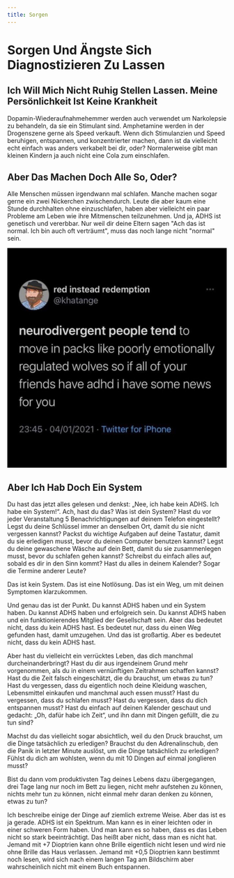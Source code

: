 ```yaml
---
title: Sorgen
---
```


# Sorgen Und Ängste Sich Diagnostizieren Zu Lassen

## Ich Will Mich Nicht Ruhig Stellen Lassen. Meine Persönlichkeit Ist Keine Krankheit

Dopamin-Wiederaufnahmehemmer werden auch verwendet um Narkolepsie zu behandeln, da sie ein Stimulant sind. Amphetamine werden in der Drogenszene gerne als Speed verkauft. Wenn dich Stimulanzien und Speed beruhigen, entspannen, und konzentrierter machen, dann ist da vielleicht echt einfach was anders verkabelt bei dir, oder? Normalerweise gibt man kleinen Kindern ja auch nicht eine Cola zum einschlafen.

## Aber Das Machen Doch Alle So, Oder?

Alle Menschen müssen irgendwann mal schlafen. Manche machen sogar gerne ein zwei Nickerchen zwischendurch. Leute die aber kaum eine Stunde durchhalten ohne einzuschlafen, haben aber vielleicht ein paar Probleme am Leben wie ihre Mitmenschen teilzunehmen.
Und ja, ADHS ist genetisch und vererbbar. Nur weil dir deine Eltern sagen "Ach das ist normal. Ich bin auch oft verträumt", muss das noch lange nicht "normal" sein.

![](./assets/neurodivergent_pack.png)

## Aber Ich Hab Doch Ein System

Du hast das jetzt alles gelesen und denkst: „Nee, ich habe kein ADHS. Ich habe ein System!“. Ach, hast du das? Was ist dein System? Hast du vor jeder Veranstaltung 5 Benachrichtigungen auf deinem Telefon eingestellt? Legst du deine Schlüssel immer an denselben Ort, damit du sie nicht vergessen kannst? Packst du wichtige Aufgaben auf deine Tastatur, damit du sie erledigen musst, bevor du deinen Computer benutzen kannst? Legst du deine gewaschene Wäsche auf dein Bett, damit du sie zusammenlegen musst, bevor du schlafen gehen kannst? Schreibst du einfach alles auf, sobald es dir in den Sinn kommt? Hast du alles in deinem Kalender? Sogar die Termine anderer Leute?

Das ist kein System. Das ist eine Notlösung. Das ist ein Weg, um mit deinen Symptomen klarzukommen.

Und genau das ist der Punkt. Du kannst ADHS haben und ein System haben. Du kannst ADHS haben und erfolgreich sein. Du kannst ADHS haben und ein funktionierendes Mitglied der Gesellschaft sein. Aber das bedeutet nicht, dass du kein ADHS hast. Es bedeutet nur, dass du einen Weg gefunden hast, damit umzugehen. Und das ist großartig. Aber es bedeutet nicht, dass du kein ADHS hast.

Aber hast du vielleicht ein verrücktes Leben, das dich manchmal durcheinanderbringt? Hast du dir aus irgendeinem Grund mehr vorgenommen, als du in einem vernünftigen Zeitrahmen schaffen kannst? Hast du die Zeit falsch eingeschätzt, die du brauchst, um etwas zu tun? Hast du vergessen, dass du eigentlich noch deine Kleidung waschen, Lebensmittel einkaufen und manchmal auch essen musst? Hast du vergessen, dass du schlafen musst? Hast du vergessen, dass du dich entspannen musst? Hast du einfach auf deinen Kalender geschaut und gedacht: „Oh, dafür habe ich Zeit“, und ihn dann mit Dingen gefüllt, die zu tun sind?

Machst du das vielleicht sogar absichtlich, weil du den Druck brauchst, um die Dinge tatsächlich zu erledigen? Brauchst du den Adrenalinschub, den die Panik in letzter Minute auslöst, um die Dinge tatsächlich zu erledigen? Fühlst du dich am wohlsten, wenn du mit 10 Dingen auf einmal jonglieren musst?

Bist du dann vom produktivsten Tag deines Lebens dazu übergegangen, drei Tage lang nur noch im Bett zu liegen, nicht mehr aufstehen zu können, nichts mehr tun zu können, nicht einmal mehr daran denken zu können, etwas zu tun?

Ich beschreibe einige der Dinge auf ziemlich extreme Weise. Aber das ist es ja gerade. ADHS ist ein Spektrum. Man kann es in einer leichten oder in einer schweren Form haben. Und man kann es so haben, dass es das Leben nicht so stark beeinträchtigt. Das heißt aber nicht, dass man es nicht hat.
Jemand mit +7 Dioptrien kann ohne Brille eigentlich nicht lesen und wird nie ohne Brille das Haus verlassen. Jemand mit +0,5 Dioptrien kann bestimmt noch lesen, wird sich nach einem langen Tag am Bildschirm aber wahrscheinlich nicht mit einem Buch entspannen.
